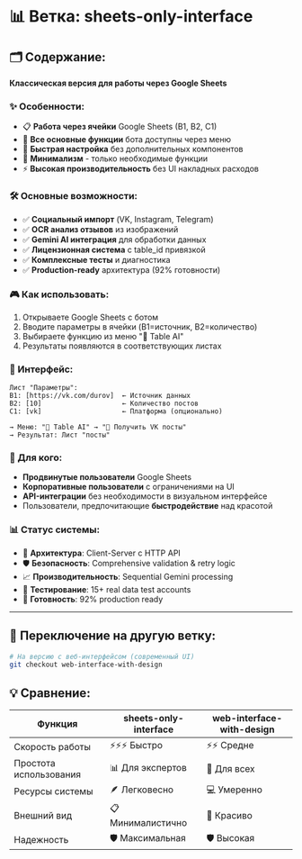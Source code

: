 # 📊 Ветка: sheets-only-interface

## 🗂️ Содержание:
**Классическая версия для работы через Google Sheets**

### ✨ Особенности:
- 📋 **Работа через ячейки** Google Sheets (B1, B2, C1)
- 🔧 **Все основные функции** бота доступны через меню
- 🚀 **Быстрая настройка** без дополнительных компонентов
- 🎯 **Минимализм** - только необходимые функции
- ⚡ **Высокая производительность** без UI накладных расходов

### 🛠️ Основные возможности:
- ✅ **Социальный импорт** (VK, Instagram, Telegram)
- ✅ **OCR анализ отзывов** из изображений
- ✅ **Gemini AI интеграция** для обработки данных
- ✅ **Лицензионная система** с table_id привязкой
- ✅ **Комплексные тесты** и диагностика
- ✅ **Production-ready** архитектура (92% готовности)

### 🎮 Как использовать:
1. Открываете Google Sheets с ботом
2. Вводите параметры в ячейки (B1=источник, B2=количество)
3. Выбираете функцию из меню "🤖 Table AI"
4. Результаты появляются в соответствующих листах

### 📝 Интерфейс:
```
Лист "Параметры":
B1: [https://vk.com/durov]  ← Источник данных
B2: [10]                    ← Количество постов  
C1: [vk]                    ← Платформа (опционально)

→ Меню: "🤖 Table AI" → "📱 Получить VK посты"
→ Результат: Лист "посты"
```

### 🎯 Для кого:
- **Продвинутые пользователи** Google Sheets
- **Корпоративные пользователи** с ограничениями на UI
- **API-интеграции** без необходимости в визуальном интерфейсе
- Пользователи, предпочитающие **быстродействие** над красотой

### 📊 Статус системы:
- 🔧 **Архитектура**: Client-Server с HTTP API  
- 🛡️ **Безопасность**: Comprehensive validation & retry logic
- 📈 **Производительность**: Sequential Gemini processing
- 🧪 **Тестирование**: 15+ real data test accounts
- 🚀 **Готовность**: 92% production ready

---

## 🔄 Переключение на другую ветку:
```bash
# На версию с веб-интерфейсом (современный UI)
git checkout web-interface-with-design
```

## 💡 Сравнение:
| Функция | sheets-only-interface | web-interface-with-design |
|---------|----------------------|---------------------------|
| Скорость работы | ⚡⚡⚡ Быстро | ⚡⚡ Средне |
| Простота использования | 📊 Для экспертов | 🎯 Для всех |
| Ресурсы системы | 🪶 Легковесно | 💻 Умеренно |
| Внешний вид | 📋 Минималистично | 🎨 Красиво |
| Надежность | 🛡️ Максимальная | 🛡️ Высокая |